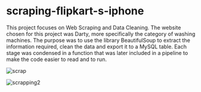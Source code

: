 # scraping-flipkart-s-iphone
This project focuses on Web Scraping and Data Cleaning. The website chosen for this project was Darty, more specifically the category of washing machines. The purpose was to use the library BeautifulSoup to extract the information required, clean the data and export it to a MySQL table. Each stage was condensed in a function that was later included in a pipeline to make the code easier to read and to run.


![scrap](https://user-images.githubusercontent.com/90494573/150670388-c1c99583-541a-42a4-a8f3-21ca6817c1f8.png)

![scrapping2](https://user-images.githubusercontent.com/90494573/150670449-0179984c-a439-404b-93d5-0ceafe4f3dcc.png)
